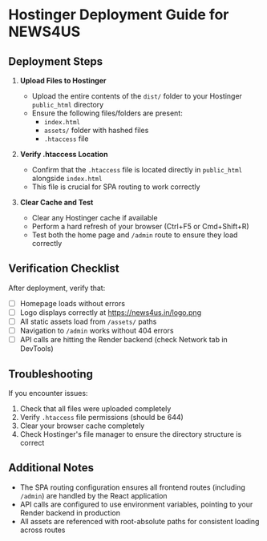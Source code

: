 # Hostinger Deployment Guide for NEWS4US

## Deployment Steps

1. **Upload Files to Hostinger**
   - Upload the entire contents of the `dist/` folder to your Hostinger `public_html` directory
   - Ensure the following files/folders are present:
     - `index.html`
     - `assets/` folder with hashed files
     - `.htaccess` file

2. **Verify .htaccess Location**
   - Confirm that the `.htaccess` file is located directly in `public_html` alongside `index.html`
   - This file is crucial for SPA routing to work correctly

3. **Clear Cache and Test**
   - Clear any Hostinger cache if available
   - Perform a hard refresh of your browser (Ctrl+F5 or Cmd+Shift+R)
   - Test both the home page and `/admin` route to ensure they load correctly

## Verification Checklist

After deployment, verify that:
- [ ] Homepage loads without errors
- [ ] Logo displays correctly at https://news4us.in/logo.png
- [ ] All static assets load from `/assets/` paths
- [ ] Navigation to `/admin` works without 404 errors
- [ ] API calls are hitting the Render backend (check Network tab in DevTools)

## Troubleshooting

If you encounter issues:
1. Check that all files were uploaded completely
2. Verify `.htaccess` file permissions (should be 644)
3. Clear your browser cache completely
4. Check Hostinger's file manager to ensure the directory structure is correct

## Additional Notes

- The SPA routing configuration ensures all frontend routes (including `/admin`) are handled by the React application
- API calls are configured to use environment variables, pointing to your Render backend in production
- All assets are referenced with root-absolute paths for consistent loading across routes